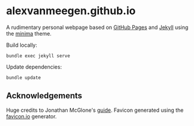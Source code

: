 # alexvanmeegen.github.io

A rudimentary personal webpage based on [GitHub Pages](https://pages.github.com/) and [Jekyll](https://github.com/jekyll/jekyll) using the [minima](https://github.com/jekyll/minima) theme.

Build locally:
```
bundle exec jekyll serve
```

Update dependencies:
```
bundle update
```

## Acknowledgements

Huge credits to Jonathan McGlone's [guide](http://jmcglone.com/guides/github-pages/). Favicon generated using the [favicon.io](https://favicon.io/) generator.
